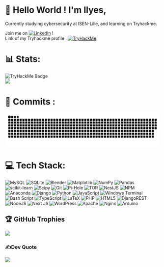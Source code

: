 # 💫 Hello World ! I'm Ilyes,
Currently studying cybersecurity at ISEN-Lille, and learning on Tryhackme.

Join me on [![LinkedIn](https://img.shields.io/badge/LinkedIn-%230077B5.svg?logo=linkedin&logoColor=white)](https://linkedin.com/in/ilyesachaq) ! <br/>
Link of my Tryhackme profile : [![TryHackMe](https://img.shields.io/badge/TryHackMe-blue?style=for-the-badge&logo=tryhackme&logoColor=white)](https://tryhackme.com/p/ilyess).

# 📊 Stats:
![TryHackMe Badge](https://tryhackme-badges.s3.amazonaws.com/ilyess.png) <br/>
![](https://github-readme-streak-stats.herokuapp.com/?user=Ilyes&theme=dark&hide_border=false)<br/>

# 🎇 Commits : 
<picture>
  <source media="(prefers-color-scheme: dark)" srcset="https://raw.githubusercontent.com/Ilyes-a/Ilyes-a/output/github-snake-dark.svg" />
  <source media="(prefers-color-scheme: light)" srcset="https://raw.githubusercontent.com/Ilyes-a/Ilyes-a/output/github-snake.svg" />
  <img alt="github-snake" src="https://raw.githubusercontent.com/Ilyes-a/Ilyes-a/output/github-snake.svg" />
</picture>

# 💻 Tech Stack:
![MySQL](https://img.shields.io/badge/mysql-4479A1.svg?style=flat&logo=mysql&logoColor=white) ![SQLite](https://img.shields.io/badge/sqlite-%2307405e.svg?style=flat&logo=sqlite&logoColor=white) ![Blender](https://img.shields.io/badge/blender-%23F5792A.svg?style=flat&logo=blender&logoColor=white) ![Matplotlib](https://img.shields.io/badge/Matplotlib-%23ffffff.svg?style=flat&logo=Matplotlib&logoColor=black) ![NumPy](https://img.shields.io/badge/numpy-%23013243.svg?style=flat&logo=numpy&logoColor=white) ![Pandas](https://img.shields.io/badge/pandas-%23150458.svg?style=flat&logo=pandas&logoColor=white) ![scikit-learn](https://img.shields.io/badge/scikit--learn-%23F7931E.svg?style=flat&logo=scikit-learn&logoColor=white) ![Scipy](https://img.shields.io/badge/SciPy-%230C55A5.svg?style=flat&logo=scipy&logoColor=%white) ![Git](https://img.shields.io/badge/git-%23F05033.svg?style=flat&logo=git&logoColor=white) ![Pi-Hole](https://img.shields.io/badge/pihole-%2396060C.svg?style=flat&logo=pi-hole&logoColor=white) ![TOR](https://img.shields.io/badge/tor-%237E4798.svg?style=flat&logo=tor-project&logoColor=white) ![NestJS](https://img.shields.io/badge/nestjs-%23E0234E.svg?style=flat&logo=nestjs&logoColor=white) ![NPM](https://img.shields.io/badge/NPM-%23CB3837.svg?style=flat&logo=npm&logoColor=white) ![Anaconda](https://img.shields.io/badge/Anaconda-%2344A833.svg?style=flat&logo=anaconda&logoColor=white) ![Django](https://img.shields.io/badge/django-%23092E20.svg?style=flat&logo=django&logoColor=white) ![Python](https://img.shields.io/badge/python-3670A0?style=flat&logo=python&logoColor=ffdd54) ![JavaScript](https://img.shields.io/badge/javascript-%23323330.svg?style=flat&logo=javascript&logoColor=%23F7DF1E) ![Windows Terminal](https://img.shields.io/badge/Windows%20Terminal-%234D4D4D.svg?style=flat&logo=windows-terminal&logoColor=white) ![Bash Script](https://img.shields.io/badge/bash_script-%23121011.svg?style=flat&logo=gnu-bash&logoColor=white) ![TypeScript](https://img.shields.io/badge/typescript-%23007ACC.svg?style=flat&logo=typescript&logoColor=white) ![LaTeX](https://img.shields.io/badge/latex-%23008080.svg?style=flat&logo=latex&logoColor=white) ![PHP](https://img.shields.io/badge/php-%23777BB4.svg?style=flat&logo=php&logoColor=white) ![HTML5](https://img.shields.io/badge/html5-%23E34F26.svg?style=flat&logo=html5&logoColor=white) ![DjangoREST](https://img.shields.io/badge/DJANGO-REST-ff1709?style=flat&logo=django&logoColor=white&color=ff1709&labelColor=gray) ![NodeJS](https://img.shields.io/badge/node.js-6DA55F?style=flat&logo=node.js&logoColor=white) ![Next JS](https://img.shields.io/badge/Next-black?style=flat&logo=next.js&logoColor=white) ![WordPress](https://img.shields.io/badge/WordPress-%23117AC9.svg?style=flat&logo=WordPress&logoColor=white) ![Apache](https://img.shields.io/badge/apache-%23D42029.svg?style=flat&logo=apache&logoColor=white) ![Nginx](https://img.shields.io/badge/nginx-%23009639.svg?style=flat&logo=nginx&logoColor=white) ![Arduino](https://img.shields.io/badge/-Arduino-00979D?style=flat&logo=Arduino&logoColor=white)


## 🏆 GitHub Trophies
![](https://github-profile-trophy.vercel.app/?username=Ilyes&theme=radical&no-frame=false&no-bg=true&margin-w=4)

### ✍️Dev Quote
![](https://quotes-github-readme.vercel.app/api?type=horizontal&theme=radical)






